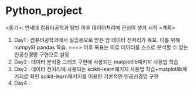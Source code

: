 # Python_project

<동기>: 연세대 컴퓨터공학과 탐방 이후 데이터처리에 관심이 생겨 시작
<계획>
1) Day1 : 컴퓨터공학과에서 실습용으로 받은 암 데이터 전처리가 목표. 이를 위해 numpy와 pandas 학습.
   ===> 이후 목표는 의료 데이터를 스스로 분석할 수 있는 인공신경망 구현으로 설정
2) Day2 : 데이터 분석중 그래프 구현에 사용되는 matplotlib패키지 사용법 학습
3) Day3 : 데이터 전처리에 사용되는 scikit-learn패키지 사용법 학습+matplotlib패키지로 확인
          scikit-learn패키지를 이용한 기본적인 인공신경망 구현
5) Day4 : 
